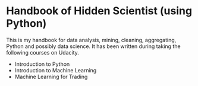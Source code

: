 # Handbook of Hidden Scientist \(using Python\)

This is my handbook for data analysis, mining, cleaning, aggregating, Python and possibly data science. It has been written during taking the following courses on Udacity.

* Introduction to Python
* Introduction to Machine Learning
* Machine Learning for Trading



